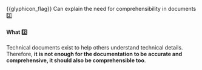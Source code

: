 <span id="prereqs"></span>

<span id="outcomes">{{glyphicon_flag}} Can explain the need for comprehensibility in documents :two:</span>

<div id="title">

#### What :two:

</div>

<div id="body">

Technical documents exist to help others understand technical details. Therefore, **it is not enough for the documentation to be accurate and comprehensive, it should also be comprehensible too**. 

</div>

<div id="extras">
</div>
